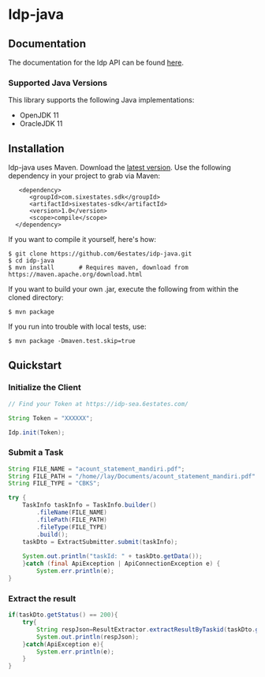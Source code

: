 # Idp-java


## Documentation

The documentation for the Idp API can be found [here][apidocs].



### Supported Java Versions

This library supports the following Java implementations:

* OpenJDK 11
* OracleJDK 11


## Installation

Idp-java uses Maven.
Download the [latest version](https://github.com/6estates/idp-java/blob/main/target/sixestates-sdk-1.0.jar).
Use the following dependency in your project to grab via Maven:

```
   <dependency>
      <groupId>com.sixestates.sdk</groupId>
      <artifactId>sixestates-sdk</artifactId>
      <version>1.0</version>
      <scope>compile</scope>
  </dependency>
```


If you want to compile it yourself, here's how:

    $ git clone https://github.com/6estates/idp-java.git
    $ cd idp-java
    $ mvn install       # Requires maven, download from https://maven.apache.org/download.html

If you want to build your own .jar, execute the following from within the cloned directory:

    $ mvn package

If you run into trouble with local tests, use:

    $ mvn package -Dmaven.test.skip=true

## Quickstart

### Initialize the Client

``` java
// Find your Token at https://idp-sea.6estates.com/

String Token = "XXXXXX";

Idp.init(Token);
```

### Submit a Task

``` java
String FILE_NAME = "acount_statement_mandiri.pdf";
String FILE_PATH = "/home//lay/Documents/acount_statement_mandiri.pdf" ;
String FILE_TYPE = "CBKS";

try {
    TaskInfo taskInfo = TaskInfo.builder()
        .fileName(FILE_NAME)
        .filePath(FILE_PATH)
        .fileType(FILE_TYPE)
        .build();
    taskDto = ExtractSubmitter.submit(taskInfo);
    
    System.out.println("taskId: " + taskDto.getData());
    }catch (final ApiException | ApiConnectionException e) {
        System.err.println(e);
}
```

### Extract the result

``` java
if(taskDto.getStatus() == 200){
    try{
        String respJson=ResultExtractor.extractResultByTaskid(taskDto.getData());
        System.out.println(respJson);
    }catch(ApiException e){
        System.err.println(e);
    }
}
```

[apidocs]: https://idp-sea.6estates.com/docs#/

